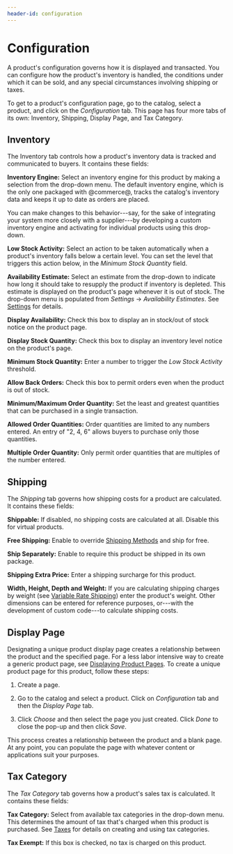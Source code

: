 ```yaml
---
header-id: configuration
---
```


# Configuration

A product's configuration governs how it is displayed and transacted. You can
configure how the product's inventory is handled, the conditions under which it
can be sold, and any special circumstances involving shipping or taxes.

To get to a product's configuration page, go to the catalog, select a product,
and click on the *Configuration* tab. This page has four more tabs of its own:
Inventory, Shipping, Display Page, and Tax Category.

## Inventory

The Inventory tab controls how a product's inventory data is tracked and
communicated to buyers. It contains these fields:

**Inventory Engine:** Select an inventory engine for this product by making
a selection from the drop-down menu. The default inventory engine, which is the
only one packaged with @commerce@, tracks the catalog's inventory data and keeps
it up to date as orders are placed.

You can make changes to this behavior---say, for the sake of integrating your
system more closely with a supplier---by developing a custom inventory engine
and activating for individual products using this drop-down.

**Low Stock Activity:** Select an action to be taken automatically when
a product's inventory falls below a certain level. You can set the level that
triggers this action below, in the *Minimum Stock Quantity* field.

**Availability Estimate:** Select an estimate from the drop-down to indicate how
long it should take to resupply the product if inventory is depleted. This
estimate is displayed on the product's page whenever it is out of stock. The
drop-down menu is populated from *Settings* &rarr; *Availability Estimates*. See
[Settings](/web/commerce/documentation/-/knowledge_base/1-0/settings) for
details.

**Display Availability:** Check this box to display an in stock/out of stock
notice on the product page. 

**Display Stock Quantity:** Check this box to display an inventory level notice
on the product's page. 

**Minimum Stock Quantity:** Enter a number to trigger the *Low Stock Activity*
threshold. 

**Allow Back Orders:** Check this box to permit orders even when the product is
out of stock.

**Minimum/Maximum Order Quantity:** Set the least and greatest quantities that
can be purchased in a single transaction.

**Allowed Order Quantities:** Order quantities are limited to any numbers
entered. An entry of "2, 4, 6" allows buyers to purchase only those quantities.

**Multiple Order Quantity:** Only permit order quantities that are multiples of
the number entered.

## Shipping

The *Shipping* tab governs how shipping costs for a product are calculated. It
contains these fields:

**Shippable:** If disabled, no shipping costs are calculated at all. Disable
this for virtual products.

**Free Shipping:** Enable to override 
[Shipping Methods](/web/commerce/documentation/-/knowledge_base/1-0/shipping-methods)
and ship for free.

**Ship Separately:** Enable to require this product be shipped in its own
package.

**Shipping Extra Price:** Enter a shipping surcharge for this product.

**Width, Height, Depth and Weight:** If you are calculating shipping charges by
weight (see 
[Variable Rate Shipping](/web/commerce/documentation/-/knowledge_base/1-0/variable-rate-shipping))
enter the product's weight. Other dimensions can be entered for reference
purposes, or---with the development of custom code---to calculate shipping
costs.

## Display Page

Designating a unique product display page creates a relationship between the
product and the specified page. For a less labor intensive way to create
a generic product page, see 
[Displaying Product Pages](/web/commerce/documentation/-/knowledge_base/1-0/displaying-product-pages).
To create a unique product page for this product, follow these steps:

1.  Create a page.

2.  Go to the catalog and select a product. Click on *Configuration* tab and
    then the *Display Page* tab.

3.  Click *Choose* and then select the page you just created. Click *Done* to
    close the pop-up and then click *Save*.

This process creates a relationship between the product and a blank page. At any
point, you can populate the page with whatever content or applications suit your
purposes.

## Tax Category

The *Tax Category* tab governs how a product's sales tax is calculated. It
contains these fields:

**Tax Category:** Select from available tax categories in the drop-down menu.
This determines the amount of tax that's charged when this product is purchased.
See [Taxes](/web/commerce/documentation/-/knowledge_base/1-0/taxes) for
details on creating and using tax categories.

**Tax Exempt:** If this box is checked, no tax is charged on this product.
